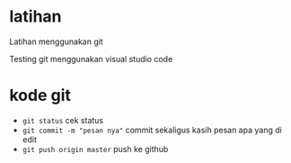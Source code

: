 # latihan
Latihan menggunakan git

Testing git menggunakan visual studio code

# kode git

- `git status` cek status
- `git commit -m "pesan nya"` commit sekaligus kasih pesan apa yang di edit
- `git push origin master` push ke github
